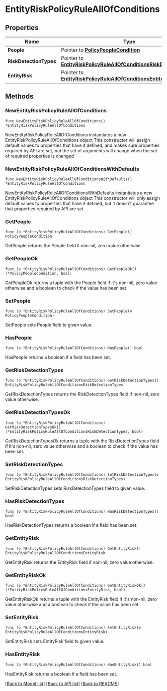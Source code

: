 # EntityRiskPolicyRuleAllOfConditions

## Properties

Name | Type | Description | Notes
------------ | ------------- | ------------- | -------------
**People** | Pointer to [**PolicyPeopleCondition**](PolicyPeopleCondition.md) |  | [optional] 
**RiskDetectionTypes** | Pointer to [**EntityRiskPolicyRuleAllOfConditionsRiskDetectionTypes**](EntityRiskPolicyRuleAllOfConditionsRiskDetectionTypes.md) |  | [optional] 
**EntityRisk** | Pointer to [**EntityRiskPolicyRuleAllOfConditionsEntityRisk**](EntityRiskPolicyRuleAllOfConditionsEntityRisk.md) |  | [optional] 

## Methods

### NewEntityRiskPolicyRuleAllOfConditions

`func NewEntityRiskPolicyRuleAllOfConditions() *EntityRiskPolicyRuleAllOfConditions`

NewEntityRiskPolicyRuleAllOfConditions instantiates a new EntityRiskPolicyRuleAllOfConditions object
This constructor will assign default values to properties that have it defined,
and makes sure properties required by API are set, but the set of arguments
will change when the set of required properties is changed

### NewEntityRiskPolicyRuleAllOfConditionsWithDefaults

`func NewEntityRiskPolicyRuleAllOfConditionsWithDefaults() *EntityRiskPolicyRuleAllOfConditions`

NewEntityRiskPolicyRuleAllOfConditionsWithDefaults instantiates a new EntityRiskPolicyRuleAllOfConditions object
This constructor will only assign default values to properties that have it defined,
but it doesn't guarantee that properties required by API are set

### GetPeople

`func (o *EntityRiskPolicyRuleAllOfConditions) GetPeople() PolicyPeopleCondition`

GetPeople returns the People field if non-nil, zero value otherwise.

### GetPeopleOk

`func (o *EntityRiskPolicyRuleAllOfConditions) GetPeopleOk() (*PolicyPeopleCondition, bool)`

GetPeopleOk returns a tuple with the People field if it's non-nil, zero value otherwise
and a boolean to check if the value has been set.

### SetPeople

`func (o *EntityRiskPolicyRuleAllOfConditions) SetPeople(v PolicyPeopleCondition)`

SetPeople sets People field to given value.

### HasPeople

`func (o *EntityRiskPolicyRuleAllOfConditions) HasPeople() bool`

HasPeople returns a boolean if a field has been set.

### GetRiskDetectionTypes

`func (o *EntityRiskPolicyRuleAllOfConditions) GetRiskDetectionTypes() EntityRiskPolicyRuleAllOfConditionsRiskDetectionTypes`

GetRiskDetectionTypes returns the RiskDetectionTypes field if non-nil, zero value otherwise.

### GetRiskDetectionTypesOk

`func (o *EntityRiskPolicyRuleAllOfConditions) GetRiskDetectionTypesOk() (*EntityRiskPolicyRuleAllOfConditionsRiskDetectionTypes, bool)`

GetRiskDetectionTypesOk returns a tuple with the RiskDetectionTypes field if it's non-nil, zero value otherwise
and a boolean to check if the value has been set.

### SetRiskDetectionTypes

`func (o *EntityRiskPolicyRuleAllOfConditions) SetRiskDetectionTypes(v EntityRiskPolicyRuleAllOfConditionsRiskDetectionTypes)`

SetRiskDetectionTypes sets RiskDetectionTypes field to given value.

### HasRiskDetectionTypes

`func (o *EntityRiskPolicyRuleAllOfConditions) HasRiskDetectionTypes() bool`

HasRiskDetectionTypes returns a boolean if a field has been set.

### GetEntityRisk

`func (o *EntityRiskPolicyRuleAllOfConditions) GetEntityRisk() EntityRiskPolicyRuleAllOfConditionsEntityRisk`

GetEntityRisk returns the EntityRisk field if non-nil, zero value otherwise.

### GetEntityRiskOk

`func (o *EntityRiskPolicyRuleAllOfConditions) GetEntityRiskOk() (*EntityRiskPolicyRuleAllOfConditionsEntityRisk, bool)`

GetEntityRiskOk returns a tuple with the EntityRisk field if it's non-nil, zero value otherwise
and a boolean to check if the value has been set.

### SetEntityRisk

`func (o *EntityRiskPolicyRuleAllOfConditions) SetEntityRisk(v EntityRiskPolicyRuleAllOfConditionsEntityRisk)`

SetEntityRisk sets EntityRisk field to given value.

### HasEntityRisk

`func (o *EntityRiskPolicyRuleAllOfConditions) HasEntityRisk() bool`

HasEntityRisk returns a boolean if a field has been set.


[[Back to Model list]](../README.md#documentation-for-models) [[Back to API list]](../README.md#documentation-for-api-endpoints) [[Back to README]](../README.md)


